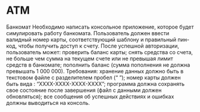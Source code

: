 # ATM

Банкомат
Необходимо написать консольное приложение, которое будет симулировать работу банкомата.
Пользователь должен ввести валидный номер карты, соответствующий шаблону и правильный пин-код, чтобы получить доступ к счету. После успешной авторизации, пользователь может:
проверить баланс карты;
снять средства со счета, не больше чем сумма на текущем счете или не превышая лимит средств в банкомате;
пополнить баланс (сумма пополнения не должна превышать 1 000 000).
Требования:
хранение данных должно быть в текстовом файле с разделителем пробел (“ ”);
номер карты должен быть вида : “ХХХХ-ХХХХ-ХХХХ-ХХХХ”;
программа должна сохранять свое состояние после завершения (файл с данными должен обновляться);
все сообщения об успешных действиях и ошибках должны выводиться на консоль.
